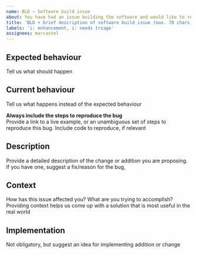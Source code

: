 ```yaml
---
name: BLD → Software build issue
about: You have had an issue building the software and would like to report it back to us
title: 'BLD + brief description of software build issue (max. 70 chars)'
labels: 'i: enhancement, i: needs triage'
assignees: marcastel
---
```


## Expected behaviour
Tell us what should happen

## Current behaviour
Tell us what happens instead of the expected behaviour

**Always include the steps to reproduce the bug**\
Provide a link to a live example, or an unambiguous set of steps to reproduce this bug. Include code to reproduce, if relevant

## Description
Provide a detailed description of the change or addition you are proposing.\
If you have one, suggest a fix/reason for the bug,

## Context
How has this issue affected you? What are you trying to accomplish?
Providing context helps us come up with a solution that is most useful in the real world

## Implementation
Not obligatory, but suggest an idea for implementing addition or change
